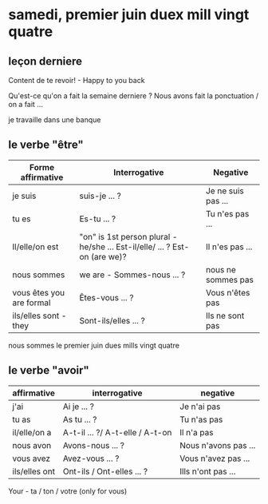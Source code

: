# samedi, premier juin duex mill vingt quatre

## leçon derniere

Content de te revoir! - Happy to you back

Qu'est-ce qu'on a fait la semaine derniere ?
Nous avons fait la ponctuation / on a fait ...

je travaille dans une banque

## le verbe "être"

| Forme affirmative        | Interrogative                                                              | Negative           |
| ------------------------ | -------------------------------------------------------------------------- | ------------------ |
| je suis                  | suis-je ... ?                                                              | Je ne suis pas ... |
| tu es                    | Es-tu ... ?                                                                | Tu n'es pas ...    |
| Il/elle/on est           | "on" is 1st person plural - he/she ... Est-il/elle/ ... ? Est-on (are we)? | Il n'es pas ...    |
| nous sommes              | we are - Sommes-nous ... ?                                                 | nous ne sommes pas |
| vous êtes you are formal | Êtes-vous ... ?                                                            | Vous n'êtes pas    |
| ils/elles sont - they    | Sont-ils/elles ... ?                                                       | Ils ne sont pas    |

nous sommes le premier juin dues mills vingt quatre

## le verbe "avoir"

| affirmative   | interrogative                   | negative             |
| ------------- | ------------------------------- | -------------------- |
| j'ai          | Ai je ... ?                     | Je n'ai pas          |
| tu as         | As tu ... ?                     | Tu n'as pas          |
| il/elle/on a  | A-t-il ... ?/ A-t-elle / A-t-on | Il n'a pas           |
| nous avon     | Avons-nous ... ?                | Nous n'avons pas ... |
| vous avez     | Avez-vous ... ?                 | Vous n'avez pas ...  |
| ils/elles ont | Ont-ils / Ont-elles ... ?       | Ills n'ont pas ...   |

Your - ta / ton / votre (only for vous)
